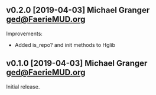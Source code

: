 ## v0.2.0 [2019-04-03] Michael Granger <ged@FaerieMUD.org>

Improvements:

- Added is_repo? and init methods to Hglib


## v0.1.0 [2019-04-03] Michael Granger <ged@FaerieMUD.org>

Initial release.

